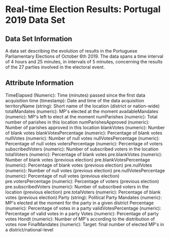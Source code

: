 # Real-time Election Results: Portugal 2019 Data Set

## Data Set Information

A data set describing the evolution of results in the Portuguese Parliamentary Elections of October 6th 2019.
The data spans a time interval of 4 hours and 25 minutes, in intervals of 5 minutes, concerning the results of the 27 parties involved in the electoral event.

## Attribute Information

TimeElapsed (Numeric): Time (minutes) passed since the first data acquisition
time (timestamp): Date and time of the data acquisition
territoryName (string): Short name of the location (district or nation-wide)
totalMandates (numeric): MP's elected at the moment
availableMandates (numeric): MP's left to elect at the moment
numParishes (numeric): Total number of parishes in this location
numParishesApproved (numeric): Number of parishes approved in this location
blankVotes (numeric): Number of blank votes
blankVotesPercentage (numeric): Percentage of blank votes
nullVotes (numeric): Number of null votes
nullVotesPercentage (numeric): Percentage of null votes
votersPercentage (numeric): Percentage of voters
subscribedVoters (numeric): Number of subscribed voters in the location
totalVoters (numeric): Percentage of blank votes
pre.blankVotes (numeric): Number of blank votes (previous election)
pre.blankVotesPercentage (numeric): Percentage of blank votes (previous election)
pre.nullVotes (numeric): Number of null votes (previous election)
pre.nullVotesPercentage (numeric): Percentage of null votes (previous election)
pre.votersPercentage (numeric): Percentage of voters (previous election)
pre.subscribedVoters (numeric): Number of subscribed voters in the location (previous election)
pre.totalVoters (numeric): Percentage of blank votes (previous election)
Party (string): Political Party
Mandates (numeric): MP's elected at the moment for the party in a given district
Percentage (numeric): Percentage of votes in a party
validVotesPercentage (numeric): Percentage of valid votes in a party
Votes (numeric): Percentage of party votes
Hondt (numeric): Number of MP's according to the distribution of votes now
FinalMandates (numeric): Target: final number of elected MP's in a district/national-level


